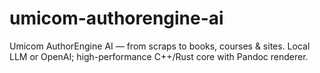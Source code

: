 # umicom-authorengine-ai
Umicom AuthorEngine AI — from scraps to books, courses &amp; sites. Local LLM or OpenAI; high-performance C++/Rust core with Pandoc renderer.
